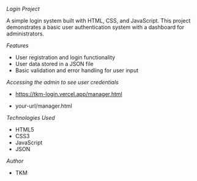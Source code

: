 *Login Project*

A simple login system built with HTML, CSS, and JavaScript. This project demonstrates a basic user authentication system with a dashboard for administrators.

*Features*

- User registration and login functionality
- User data stored in a JSON file
- Basic validation and error handling for user input

*Accessing the admin to see user credentials*

- https://tkm-login.vercel.app/manager.html
  
- your-url/manager.html

*Technologies Used*

- HTML5
- CSS3
- JavaScript
- JSON

*Author*

- TKM
